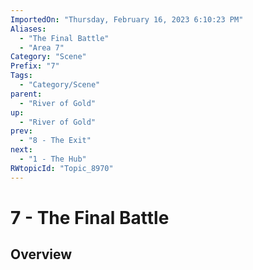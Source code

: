 ```yaml
---
ImportedOn: "Thursday, February 16, 2023 6:10:23 PM"
Aliases:
  - "The Final Battle"
  - "Area 7"
Category: "Scene"
Prefix: "7"
Tags:
  - "Category/Scene"
parent:
  - "River of Gold"
up:
  - "River of Gold"
prev:
  - "8 - The Exit"
next:
  - "1 - The Hub"
RWtopicId: "Topic_8970"
---
```

# 7 - The Final Battle
## Overview

